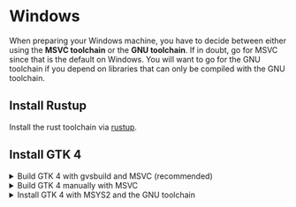 # Windows

When preparing your Windows machine, you have to decide between either using the **MSVC toolchain** or the **GNU toolchain**.
If in doubt, go for MSVC since that is the default on Windows.
You will want to go for the GNU toolchain if you depend on libraries that can only be compiled with the GNU toolchain.

## Install Rustup

Install the rust toolchain via [rustup](https://rustup.rs/).

## Install GTK 4

<details>

<summary>Build GTK 4 with gvsbuild and MSVC (recommended)</summary>

### Set Rust toolchain to MSVC

Set the Rust toolchain to MSVC by executing:

```
rustup default stable-msvc
```

### Build GTK 4 

Follow the [`gvsbuild` docs to build GTK 4](https://github.com/wingtk/gvsbuild#development-environment).
When choosing the GTK version to build, select `gtk4` instead of `gtk3`: 
```
gvsbuild build gtk4
```
### Update `Path` environment variable

2. Add `New User Variable` in environment variable to include `PKG_CONFIG_PATH`:
   1. Go to settings -> Search and open `Advanced system settings` -> Click on `Environment variables`
   3. Select `New` -> Input `Variable name` : `PKG_CONFIG_PATH` & `Variable value` : `C:\gtk-build\gtk\x64\release\lib\pkgconfig`

3. Update your `Path` environment variable to include the GTK 4 libraries:
   1. Go to settings -> Search and open `Advanced system settings` -> Click on `Environment variables`
   2. Select `Path` -> Click on `Edit` -> Add `C:\gtk-build\gtk\x64\release\bin`


You can now continue with the [project setup](./project_setup.html).

</details>

<details>

<summary>Build GTK 4 manually with MSVC</summary>

If it's not possible to build with `gvsbuild` (or you want to customize your build), you
can build GTK 4 and the minimum dependencies you need manually.

### Set Rust toolchain to MSVC

Set the Rust toolchain to MSVC by executing:

```
rustup default stable-msvc
```

### Visual Studio

Install Visual Studio Community from [visualstudio.microsoft.com](https://visualstudio.microsoft.com/de/vs/community/).
Make sure to check the box "Desktop development with C++" during the installation process.

<div style="text-align:center"><img src="img/vs-install.png" /></div>

### Git

Download git from [gitforwindows.org](https://gitforwindows.org/).


### CMake
Download CMake from [https://cmake.org/download/](https://cmake.org/download/)


### Python

Download python from [python.org](https://www.python.org/downloads).
Make sure to opt-in to adding Python to your Path during the installation process.


### Meson

Install meson by executing:

```powershell
pip install meson ninja
```

### Gettext 0.21

Download Gettext 0.21 from [mlocati.github.io](https://mlocati.github.io/articles/gettext-iconv-windows.html).
Make sure to select the static version.


### Pkg-config

Download pkg-config-lite from [sourceforge.net](https://sourceforge.net/projects/pkgconfiglite/).
Then extract and unpack it in `C:/`, so that the executable is in `C:\pkg-config-lite-0.28-1\bin`.



### Update environment variables

1. Go to settings -> Search and open `Advanced system settings` -> Click on `Environment variables`
2. Select `Path` -> Click on `Edit` -> Add the following entries:

```
C:\pkg-config-lite-0.28-1\bin
C:\gnome\bin
```

3. Go back to `Environment variables`
4. Under `User variables` click on `New` and add:

- Variable name: `PKG_CONFIG_PATH`
- Variable value: `C:\gnome\lib\pkgconfig`


### Compile and install GTK 4

From the Windows start menu, search for `x64 Native Tools Command Prompt for VS 2019`.
That will open a terminal configured to use MSVC x64 tools.
From there, run the following commands:

```cmd
cd /
git clone https://gitlab.gnome.org/GNOME/gtk.git --depth 1
git clone https://gitlab.gnome.org/GNOME/libxml2.git --depth 1
git clone https://gitlab.gnome.org/GNOME/librsvg.git --depth 1

:: Make sure that cmd finds pkg-config-lite when searching for pkg-config
where pkg-config

cd gtk
meson setup builddir --prefix=C:/gnome -Dbuild-tests=false -Dmedia-gstreamer=disabled
meson install -C builddir
cd /

cd libxml2
cmake -S . -B build -D CMAKE_BUILD_TYPE=Release -D CMAKE_INSTALL_PREFIX=C:\gnome -D LIBXML2_WITH_ICONV=OFF -D LIBXML2_WITH_LZMA=OFF -D LIBXML2_WITH_PYTHON=OFF -D LIBXML2_WITH_ZLIB=OFF
cmake --build build --config Release
cmake --install build
cd /

cd librsvg/win32
nmake /f generate-msvc.mak generate-nmake-files
nmake /f Makefile.vc CFG=release install PREFIX=C:\gnome
cd /
```

You can now continue with the [project setup](./project_setup.html).

</details>

<details>

<summary>Install GTK 4 with MSYS2 and the GNU toolchain</summary>

### Install Rustup

Install the rust toolchain via [rustup](https://rustup.rs/).

### Remove residues from the MSVC toolchain

If you used the MSVC toolchain before, make sure to revert all changes you made to environment variables during the installation process.

### MSYS2

Install MSYS2 from [www.msys2.org](https://www.msys2.org/) 

### Install GTK 4

From the Windows start menu, search for `MSYS2 MinGW 64-bit`.
That will open a terminal configured to use MinGW x64 tools.

There, execute the following commands to install `GTK 4`, `pkgconf` and `gcc`.

```sh
pacman -S mingw-w64-x86_64-gtk4 mingw-w64-x86_64-gettext mingw-w64-x86_64-libxml2 mingw-w64-x86_64-librsvg mingw-w64-x86_64-pkgconf mingw-w64-x86_64-gcc
```


### Update `Path` environment variable

1. Go to settings -> Search and open `Advanced system settings` -> Click on `Environment variables`
2. Select `Path` -> Click on `Edit` -> Add the following three entries:
 
```
C:\msys64\mingw64\include
C:\msys64\mingw64\bin
C:\msys64\mingw64\lib
```

### Setup the GNU toolchain for Rust

The default toolchain on windows is `stable-msvc`.
To switch to `stable-gnu`, run the following commands from your terminal:

1. `rustup toolchain install stable-gnu`
2. `rustup default stable-gnu`

Please note that this command might change in the future.
If it does not work anymore, please open an [issue](https://github.com/gtk-rs/gtk4-rs/issues/new/choose) on our repo.

You can now continue with the [project setup](./project_setup.html).
</details>

